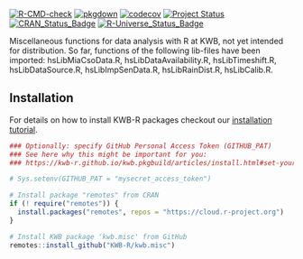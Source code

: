 [![R-CMD-check](https://github.com/KWB-R/kwb.misc/workflows/R-CMD-check/badge.svg)](https://github.com/KWB-R/kwb.misc/actions?query=workflow%3AR-CMD-check)
[![pkgdown](https://github.com/KWB-R/kwb.misc/workflows/pkgdown/badge.svg)](https://github.com/KWB-R/kwb.misc/actions?query=workflow%3Apkgdown)
[![codecov](https://codecov.io/github/KWB-R/kwb.misc/branch/main/graphs/badge.svg)](https://codecov.io/github/KWB-R/kwb.misc)
[![Project Status](https://img.shields.io/badge/lifecycle-experimental-orange.svg)](https://www.tidyverse.org/lifecycle/#experimental)
[![CRAN_Status_Badge](https://www.r-pkg.org/badges/version/kwb.misc)]()
[![R-Universe_Status_Badge](https://kwb-r.r-universe.dev/badges/kwb.misc)](https://kwb-r.r-universe.dev/)

Miscellaneous functions for data analysis with R at KWB, not
yet intended for distribution. So far, functions of the following
lib-files have been imported: hsLibMiaCsoData.R,
hsLibDataAvailability.R, hsLibTimeshift.R, hsLibDataSource.R,
hsLibImpSenData.R, hsLibRainDist.R, hsLibCalib.R.

## Installation

For details on how to install KWB-R packages checkout our [installation tutorial](https://kwb-r.github.io/kwb.pkgbuild/articles/install.html).

```r
### Optionally: specify GitHub Personal Access Token (GITHUB_PAT)
### See here why this might be important for you:
### https://kwb-r.github.io/kwb.pkgbuild/articles/install.html#set-your-github_pat

# Sys.setenv(GITHUB_PAT = "mysecret_access_token")

# Install package "remotes" from CRAN
if (! require("remotes")) {
  install.packages("remotes", repos = "https://cloud.r-project.org")
}

# Install KWB package 'kwb.misc' from GitHub
remotes::install_github("KWB-R/kwb.misc")
```
